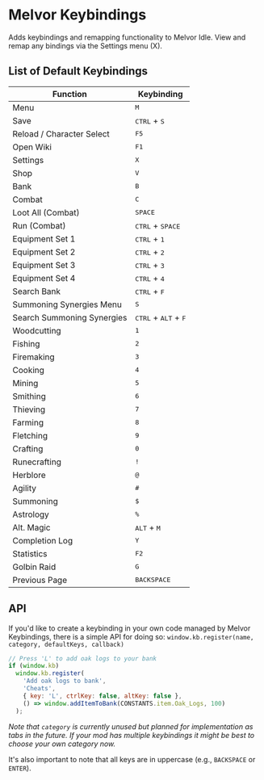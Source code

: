 # Melvor Keybindings
Adds keybindings and remapping functionality to Melvor Idle. View and remap any bindings via the Settings menu (X).

## List of Default Keybindings
| Function                   | Keybinding                                      |
| -------------------------- | ----------------------------------------------- |
| Menu                       | <kbd>M</kbd>                                    |
| Save                       | <kbd>CTRL</kbd> + <kbd>S</kbd>                  |
| Reload / Character Select  | <kbd>F5</kbd>                                   |
| Open Wiki                  | <kbd>F1</kbd>                                   |
| Settings                   | <kbd>X</kbd>                                    |
| Shop                       | <kbd>V</kbd>                                    |
| Bank                       | <kbd>B</kbd>                                    |
| Combat                     | <kbd>C</kbd>                                    |
| Loot All (Combat)          | <kbd>SPACE</kbd>                                |
| Run (Combat)               | <kbd>CTRL</kbd> + <kbd>SPACE</kbd>              |
| Equipment Set 1            | <kbd>CTRL</kbd> + <kbd>1</kbd>                  |
| Equipment Set 2            | <kbd>CTRL</kbd> + <kbd>2</kbd>                  |
| Equipment Set 3            | <kbd>CTRL</kbd> + <kbd>3</kbd>                  |
| Equipment Set 4            | <kbd>CTRL</kbd> + <kbd>4</kbd>                  |
| Search Bank                | <kbd>CTRL</kbd> + <kbd>F</kbd>                  |
| Summoning Synergies Menu   | <kbd>S</kbd>                                    |
| Search Summoning Synergies | <kbd>CTRL</kbd> + <kbd>ALT</kbd> + <kbd>F</kbd> |
| Woodcutting                | <kbd>1</kbd>                                    |
| Fishing                    | <kbd>2</kbd>                                    |
| Firemaking                 | <kbd>3</kbd>                                    |
| Cooking                    | <kbd>4</kbd>                                    |
| Mining                     | <kbd>5</kbd>                                    |
| Smithing                   | <kbd>6</kbd>                                    |
| Thieving                   | <kbd>7</kbd>                                    |
| Farming                    | <kbd>8</kbd>                                    |
| Fletching                  | <kbd>9</kbd>                                    |
| Crafting                   | <kbd>0</kbd>                                    |
| Runecrafting               | <kbd>!</kbd>                                    |
| Herblore                   | <kbd>@</kbd>                                    |
| Agility                    | <kbd>#</kbd>                                    |
| Summoning                  | <kbd>$</kbd>                                    |
| Astrology                  | <kbd>%</kbd>                                    |
| Alt. Magic                 | <kbd>ALT</kbd> + <kbd>M</kbd>                   |
| Completion Log             | <kbd>Y</kbd>                                    |
| Statistics                 | <kbd>F2</kbd>                                   |
| Golbin Raid                | <kbd>G</kbd>                                    |
| Previous Page              | <kbd>BACKSPACE</kbd>                            |

## API
If you'd like to create a keybinding in your own code managed by Melvor Keybindings, there is a simple API for doing so: `window.kb.register(name, category, defaultKeys, callback)`

```js
// Press 'L' to add oak logs to your bank
if (window.kb)
  window.kb.register(
    'Add oak logs to bank',
    'Cheats',
    { key: 'L', ctrlKey: false, altKey: false },
    () => window.addItemToBank(CONSTANTS.item.Oak_Logs, 100)
  );
```

*Note that `category` is currently unused but planned for implementation as tabs in the future. If your mod has multiple keybindings it might be best to choose your own category now.*

It's also important to note that all keys are in uppercase (e.g., `BACKSPACE` or `ENTER`).
